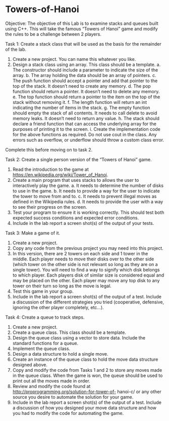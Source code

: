 # Towers-of-Hanoi

Objective:
The objective of this Lab is to examine stacks and queues built using C++. This will take the
famous “Towers of Hanoi” game and modify the rules to be a challenge between 2 players.

Task 1: Create a stack class that will be used as the basis for the remainder of the lab.
1. Create a new project. You can name this whatever you like.
2. Design a stack class using an array. This class should be a template.
a. The constructor should include a parameter to indicate the size of the array.
b. The array holding the data should be an array of pointers.
c. The push function should accept a pointer and add that pointer to the top of the
stack. It doesn’t need to create any memory.
d. The pop function should return a pointer. It doesn’t need to delete any memory.
e. The top function should return a pointer to the item on the top of the stack without
removing it.
f. The length function will return an int indicating the number of items in the stack.
g. The empty function should empty the stack of all contents. It needs to call delete
to avoid memory leaks. It doesn’t need to return any value.
h. The stack should declare a friend function that can access the underlying array for
the purposes of printing it to the screen.
i. Create the implementation code for the above functions as required. Do not use
cout in the class. Any errors such as overflow, or underflow should throw a
custom class error.

Complete this before moving on to task 2.

Task 2: Create a single person version of the “Towers of Hanoi” game.
1. Read the introduction to the game at https://en.wikipedia.org/wiki/Tower_of_Hanoi.
2. Create a main program that uses stacks to allows the user to interactively play the game.
a. It needs to determine the number of disks to use in the game.
b. It needs to provide a way for the user to indicate the tower to move from and to.
c. It needs to prevent illegal moves as defined in the Wikipedia rules.
d. It needs to provide the user with a way to see their progress on the screen.
3. Test your program to ensure it is working correctly. This should test both expected
success conditions and expected error conditions.
4. Include in the lab report a screen shot(s) of the output of your tests.
   
Task 3: Make a game of it.
1. Create a new project.
2. Copy any code from the previous project you may need into this project.
3. In this version, there are 2 towers on each side and 1 tower in the middle. Each player
needs to move their disks over to the other side (which tower on the other side is not
relevant so long as they are on a single tower). You will need to find a way to signify
which disk belongs to which player. Each players disk of similar size is considered equal
and may be placed on the other. Each player may move any top disk to any tower on
their turn so long as the move is legal.
4. Test this game in your group.
5. Include in the lab report a screen shot(s) of the output of a test. Include a discussion of
the different strategies you tried (cooperative, defensive, ignoring the other player
completely, etc...).

Task 4: Create a queue to track steps.
1. Create a new project.
2. Create a queue class. This class should be a template.
3. Design the queue class using a vector to store data. Include the standard functions for a
queue.
4. Implement the queue class.
5. Design a data structure to hold a single move.
6. Create an instance of the queue class to hold the move data structure designed above.
7. Copy and modify the code from Tasks 1 and 2 to store any moves made in the queue
class. When the game is won, the queue should be used to print out all the moves made in
order.
8. Review and modify the code found at http://proprogramming.org/solution-for-tower-of-
hanoi-c/ or any other source you desire to automate the solution for your game.
9. Include in the lab report a screen shot(s) of the output of a test. Include a discussion of
how you designed your move data structure and how you had to modify the code for
automating the game.
